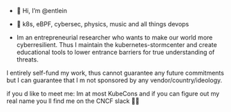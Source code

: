 - 👋 Hi, I’m @entlein
- 👀 k8s, eBPF, cybersec, physics, music and all things devops

- Im an entrepreneurial researcher who wants to make our world more cyberresilient. Thus I maintain the kubernetes-stormcenter and create educational tools to lower entrance barriers for true understanding of threats.


I entirely self-fund my work, thus cannot guarantee any future commitments but I can guarantee that I m not sponsored by any vendor/country/ideology.


if you d like to meet me: Im at most KubeCons and if you can figure out my real name you ll find me on the CNCF slack 🐣🦢

<!---
entlein/entlein is a ✨ special ✨ repository because its `README.md` (this file) appears on your GitHub profile.
You can click the Preview link to take a look at your changes.
--->
